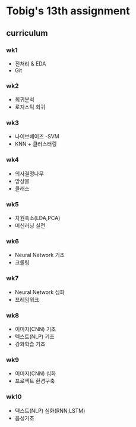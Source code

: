 # Tobig's 13th assignment

## curriculum
### wk1
- 전처리 & EDA
- Git
### wk2
- 회귀분석
- 로지스틱 회귀
### wk3
- 나이브베이즈
-SVM
- KNN + 클러스터링
### wk4
- 의사결정나무
- 앙상블
- 클래스
### wk5
- 차원축소(LDA,PCA)
- 머신러닝 실전
### wk6
- Neural Network 기초
- 크롤링
### wk7
- Neural Network 심화
- 프레임워크
### wk8
- 이미지(CNN) 기초
- 텍스트(NLP) 기초
- 강화학습 기초
### wk9
- 이미지(CNN) 심화
- 프로젝트 환경구축
### wk10
- 텍스트(NLP) 심화(RNN,LSTM)
- 음성기초
